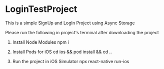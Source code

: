 # LoginTestProject
This is a simple SignUp and LogIn Project using Async Storage

Please run the following in project's terminal after downloading the project

1. Install Node Modules
npm i 

2. Install Pods for iOS
cd ios && pod install && cd ..

3. Run the project in iOS Simulator
npx react-native run-ios

